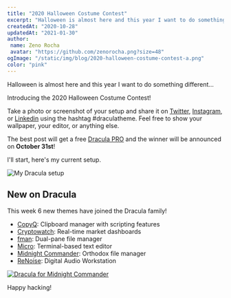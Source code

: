 ```yaml
---
title: "2020 Halloween Costume Contest"
excerpt: "Halloween is almost here and this year I want to do something different... Introducing the 2020 Halloween Costume Contest!"
createdAt: "2020-10-28"
updatedAt: "2021-01-30"
author:
 name: Zeno Rocha
 avatar: "https://github.com/zenorocha.png?size=48"
ogImage: "/static/img/blog/2020-halloween-costume-contest-a.png"
color: "pink"
---
```


Halloween is almost here and this year I want to do something different...

Introducing the 2020 Halloween Costume Contest!

Take a photo or screenshot of your setup and share it on [Twitter](https://twitter.com/hashtag/draculatheme?f=live), [Instagram](https://www.instagram.com/explore/tags/draculatheme/), or [Linkedin](https://www.linkedin.com/feed/hashtag/draculatheme/) using the hashtag #draculatheme. Feel free to show your wallpaper, your editor, or anything else.

The best post will get a free [Dracula PRO](/pro) and the winner will be announced on **October 31st**!

I'll start, here's my current setup.

![My Dracula setup](/static/img/blog/2020-halloween-costume-contest-a.png)

## New on Dracula

This week 6 new themes have joined the Dracula family!

- [CopyQ](/copyq): Clipboard manager with scripting features
- [Cryptowatch](/cryptowatch): Real-time market dashboards
- [fman](/fman): Dual-pane file manager
- [Micro](/micro): Terminal-based text editor
- [Midnight Commander](/midnight-commander): Orthodox file manager
- [ReNoise](/renoise): Digital Audio Workstation

[![Dracula for Midnight Commander](/static/img/blog/2020-halloween-costume-contest-b.png)](/midnight-commander)

Happy hacking!
